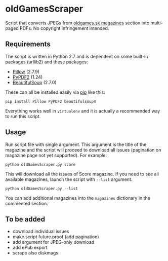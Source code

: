 # oldGamesScraper

Script that converts JPEGs from [oldgames.sk magazines](http://www.oldgames.sk/mags/) section into multi-paged PDFs. No copyright infringement intended.

## Requirements

The script is written in Python 2.7 and is dependent on some built-in packages (urllib2) and these packages:

- [Pillow](http://pillow.readthedocs.org/installation.html) (2.7.9)
- [PyPDF2](http://mstamy2.github.io/PyPDF2/) (1.24)
- [BeautifulSoup](http://www.crummy.com/software/BeautifulSoup/bs4/doc/) (2.7.0)

These can all be installed easily via [pip](https://pypi.python.org/pypi/pip/) like this:  

	pip install Pillow PyPDF2 beautifulsoup4

Everything works well in `virtualenv` and it is actually a recommended way to run this script.

## Usage

Run script file with single argument. This argument is the title of the magazine and the script will proceed to download all issues (pagination on magazine page not yet supported). For example:

	python oldGamesScraper.py score

This will download all the issues of Score magazine. If you need to see all available magazines, launch the script with `--list` argument.

	python oldGamesScraper.py --list

You can add additional magazines into the `magazines` dictionary in the commented section.

## To be added

- download individual issues
- make script future proof (add pagination)
- add argument for JPEG-only download
- add ePub export
- scrape also diskmags
